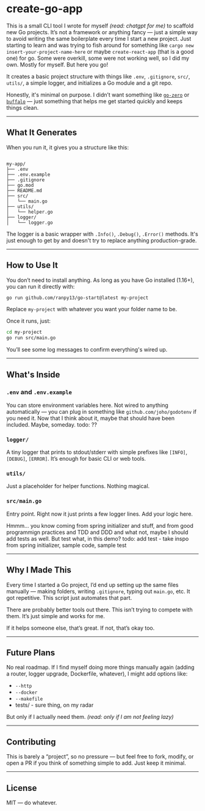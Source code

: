 # create-go-app

This is a small CLI tool I wrote for myself _(read: chatgpt for me)_ to scaffold new Go projects. It’s not a framework or anything fancy — just a simple way to avoid writing the same boilerplate every time I start a new project. Just starting to learn and was trying to fish around for something like `cargo new insert-your-project-name-here` or maybe `create-react-app` (that is a good one) for go. Some were overkill, some were not working well, so I did my own. Mostly for myself. But here you go!

It creates a basic project structure with things like `.env`, `.gitignore`, `src/`, `utils/`, a simple logger, and initializes a Go module and a git repo.

Honestly, it's minimal on purpose. I didn’t want something like [`go-zero`](https://github.com/zeromicro/go-zero) or [`buffalo`](https://github.com/gobuffalo/buffalo) — just something that helps me get started quickly and keeps things clean.

---

## What It Generates

When you run it, it gives you a structure like this:

```

my-app/
├── .env
├── .env.example
├── .gitignore
├── go.mod
├── README.md
├── src/
│   └── main.go
├── utils/
│   └── helper.go
├── logger/
│   └── logger.go

````

The logger is a basic wrapper with `.Info()`, `.Debug()`, `.Error()` methods. It's just enough to get by and doesn't try to replace anything production-grade.

---

## How to Use It

You don’t need to install anything. As long as you have Go installed (1.16+), you can run it directly with:

```bash
go run github.com/ranpy13/go-start@latest my-project
````

Replace `my-project` with whatever you want your folder name to be.

Once it runs, just:

```bash
cd my-project
go run src/main.go
```

You’ll see some log messages to confirm everything's wired up.

---

## What's Inside

### `.env` and `.env.example`

You can store environment variables here. Not wired to anything automatically — you can plug in something like `github.com/joho/godotenv` if you need it. Now that I think about it, maybe that should have been included. Maybe, someday. todo: ??

### `logger/`

A tiny logger that prints to stdout/stderr with simple prefixes like `[INFO]`, `[DEBUG]`, `[ERROR]`. It’s enough for basic CLI or web tools.

### `utils/`

Just a placeholder for helper functions. Nothing magical.

### `src/main.go`

Entry point. Right now it just prints a few logger lines. Add your logic here.

Hmmm... you know coming from spring initializer and stuff, and from good programmign practices and TDD and DDD and what not, maybe I should add tests as well. But test what, in this demo?
todo: add test - take inspo from spring initializer, sample code, sample test

---

## Why I Made This

Every time I started a Go project, I’d end up setting up the same files manually — making folders, writing `.gitignore`, typing out `main.go`, etc. It got repetitive. This script just automates that part.

There are probably better tools out there. This isn’t trying to compete with them. It’s just simple and works for me.

If it helps someone else, that’s great. If not, that’s okay too.

---

## Future Plans

No real roadmap. If I find myself doing more things manually again (adding a router, logger upgrade, Dockerfile, whatever), I might add options like:

* `--http`
* `--docker`
* `--makefile`
* tests/ - sure thing, on my radar

But only if I actually need them. _(read: only if I am not feeling lazy)_

---

## Contributing

This is barely a “project”, so no pressure — but feel free to fork, modify, or open a PR if you think of something simple to add. Just keep it minimal.

---

## License

MIT — do whatever.
